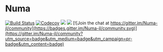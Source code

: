 # Numa

[![Build Status](https://travis-ci.com/gridap/Gridap.jl.svg?branch=master)](https://travis-ci.com/gridap/Gridap.jl)
[![Codecov](https://codecov.io/gh/gridap/Gridap.jl/branch/master/graph/badge.svg)](https://codecov.io/gh/gridap/Gridap.jl)
[![](https://img.shields.io/badge/docs-stable-blue.svg)](https://gridap.github.io/Gridap.jl/stable)
[![](https://img.shields.io/badge/docs-dev-blue.svg)](https://gridap.github.io/Gridap.jl/dev) [![Join the chat at https://gitter.im/Numa-jl/community](https://badges.gitter.im/Numa-jl/community.svg)](https://gitter.im/Numa-jl/community?utm_source=badge&utm_medium=badge&utm_campaign=pr-badge&utm_content=badge)
